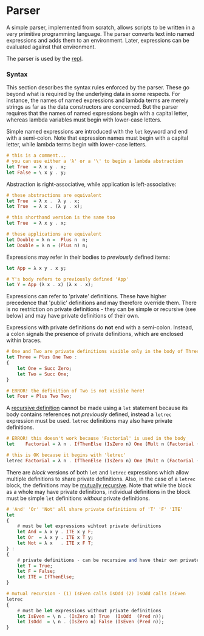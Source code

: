 # Parser
A simple parser, implemented from scratch, allows scripts to be written in a very primitive programming language. The parser converts text into named expressions and adds them to an environment. Later, expressions can be evaluated against that environment.

The parser is used by the [repl](./Repl.md).

### Syntax

This section describes the syntax rules enforced by the parser. These go beyond what is required by the underlying data in some respects. For instance, the names of named expressions and lambda terms are merely strings as far as the data constructors are concerned. But the parser requires that the names of named expressions begin with a capital letter, whereas lambda variables must begin with lower-case letters.

Simple named expressions are introduced with the `let` keyword and end with a semi-colon. Note that expression names must begin with a capital letter, while lambda terms begin with lower-case letters.

````haskell
# this is a comment...
# you can use either a 'λ' or a '\' to begin a lambda abstraction
let True  = λ x y . x;
let False = \ x y . y;
````

Abstraction is right-associative, while application is left-associative:
````haskell
# these abstractions are equivalent
let True  = λ x .  λ y . x;
let True  = λ x . (λ y . x);

# this shorthand version is the same too
let True  = λ x y . x;

# these applications are equivalent
let Double = λ n =  Plus n  n;
let Double = λ n = (Plus n) n;
````

Expressions may refer in their bodies to *previously* defined items:
````haskell
let App = λ x y . x y;

# Y's body refers to previously defined 'App'
let Y = App (λ x . x) (λ x . x);
````

Expressions can refer to 'private' definitions. These have higher precedence that 'public' definitions and may therefore override them. There is no restriction on private definitions - they can be simple or recursive (see below) and may have private definitions of their own. 

Expressions with private definitions do **not** end with a semi-colon. Instead, a colon signals the presence of private definitions, which are enclosed within braces.

````haskell
# One and Two are private definitions visible only in the body of Three
let Three = Plus One Two :
{
    let One = Succ Zero;
    let Two = Succ One;
}

# ERROR! the definition of Two is not visible here!
let Four = Plus Two Two;
````

A [recursive definition](./SimpleRecursion.md) cannot be made using a `let` statement because its body contains references not *previously* defined, instead a `letrec` expression must be used. `letrec` definitions may also have private definitions.

````haskell
# ERROR! this doesn't work because 'Factorial' is used in the body
let    Factorial = λ n . IfThenElse (IsZero n) One (Mult n (Factorial (Pred n))) : {let One = Succ Zero;}

# this is OK because it begins with 'letrec'
letrec Factorial = λ n . IfThenElse (IsZero n) One (Mult n (Factorial (Pred n))) : {let One = Succ Zero;}
````
There are *block* versions of both `let` and `letrec` expressions which allow multiple definitions to share private definitions. Also, in the case of a `letrec` block, the definitions may be [mutually recursive](./MutualRecursion.md). Note that while the block as a whole may have private definitions, individual definitions in the block must be simple `let` definitions *without* private definitions.

````haskell
# 'And' 'Or' 'Not' all share private definitions of 'T' 'F' 'ITE'
let
{
    # must be let expressions wihtout private definitions
    let And = λ x y . ITE x y F;
    let Or  = λ x y . ITE x T y;
    let Not = λ x   . ITE x F T;
} :
{
    # private definitions - can be recursive and have their own private definitions
    let T = True;
    let F = False;
    let ITE = IfThenElse;
}

# mutual recursion - (1) IsEven calls IsOdd (2) IsOdd calls IsEven
letrec
{
    # must be let expressions without private definitions
    let IsEven = \ n . (IsZero n) True  (IsOdd  (Pred n));
    let IsOdd  = \ n . (IsZero n) False (IsEven (Pred n));
}
````
